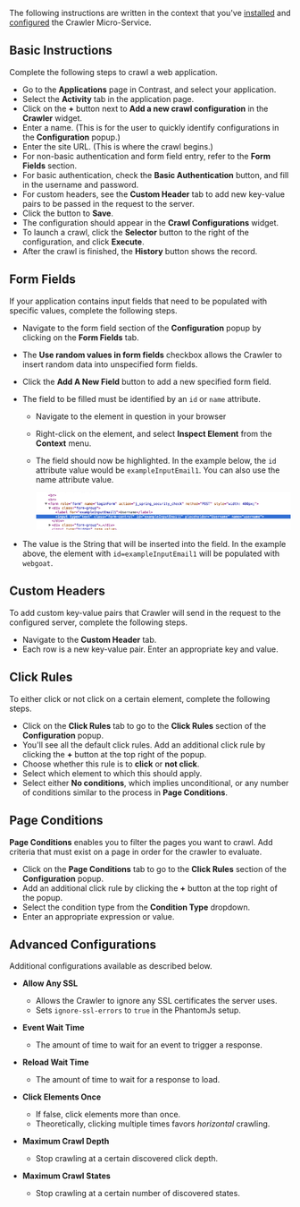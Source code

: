 <!--
title: "How To Crawl A Web Application"
description: "Instructions on crawling a web application"
tags: "user TeamServer application crawler crawling"
-->

The following instructions are written in the context that you've [installed](tools-crawler.html#crawler-install) and [configured](tools-crawler.html#crawler-config) the Crawler Micro-Service.

## Basic Instructions

Complete the following steps to crawl a web application.

* Go to the **Applications** page in Contrast, and select your application. 
* Select the **Activity** tab in the application page. 
* Click on the **+** button next to **Add a new crawl configuration** in the **Crawler** widget.
* Enter a name. (This is for the user to quickly identify configurations in the **Configuration** popup.)
* Enter the site URL. (This is where the crawl begins.)
* For non-basic authentication and form field entry, refer to the **Form Fields** section.
* For basic authentication, check the **Basic Authentication** button, and fill in the username and password.
* For custom headers, see the **Custom Header** tab to add new key-value pairs to be passed in the request to the server.
* Click the button to **Save**.
* The configuration should appear in the **Crawl Configurations** widget.
* To launch a crawl, click the **Selector** button to the right of the configuration, and click **Execute**.
* After the crawl is finished, the **History** button shows the record.

## Form Fields

If your application contains input fields that need to be populated with specific values, complete the following steps. 

* Navigate to the form field section of the **Configuration** popup by clicking on the **Form Fields** tab.
* The **Use random values in form fields** checkbox allows the Crawler to insert random data into unspecified form fields.
* Click the **Add A New Field** button to add a new specified form field.
* The field to be filled must be identified by an `id` or `name` attribute.
  * Navigate to the element in question in your browser
  * Right-click on the element, and select **Inspect Element** from the **Context** menu.
  * The field should now be highlighted. In the example below, the `id` attribute value would be `exampleInputEmail1`. You can also use the name attribute value.

    <a href="assets/images/KB3-g02.png" rel="lightbox" title="ID Attribute Value"><img class="thumbnail" src="assets/images/KB3-g02.png"/></a>

* The value is the String that will be inserted into the field. In the example above, the element with `id=exampleInputEmail1` will be populated with `webgoat`.

## Custom Headers

To add custom key-value pairs that Crawler will send in the request to the configured server, complete the following steps. 

* Navigate to the **Custom Header** tab.
* Each row is a new key-value pair. Enter an appropriate key and value.

## Click Rules

To either click or not click on a certain element, complete the following steps. 

* Click on the **Click Rules** tab to go to the **Click Rules** section of the **Configuration** popup. 
* You'll see all the default click rules. Add an additional click rule by clicking the **+** button at the top right of the popup. 
* Choose whether this rule is to **click** or **not click**.
* Select which element to which this should apply.
* Select either **No conditions**, which implies unconditional, or any number of conditions similar to the process in **Page Conditions**.

## Page Conditions

**Page Conditions** enables you to filter the pages you want to crawl. Add criteria that must exist on a page in order for the crawler to evaluate.

* Click on the **Page Conditions** tab to go to the **Click Rules** section of the **Configuration** popup.
* Add an additional click rule by clicking the **+** button at the top right of the popup.
* Select the condition type from the **Condition Type** dropdown.
* Enter an appropriate expression or value.

## Advanced Configurations

Additional configurations available as described below. 

* **Allow Any SSL**
   * Allows the Crawler to ignore any SSL certificates the server uses.
   * Sets `ignore-ssl-errors` to `true` in the PhantomJs setup.

* **Event Wait Time**
   * The amount of time to wait for an event to trigger a response.

* **Reload Wait Time**
   * The amount of time to wait for a response to load.

* **Click Elements Once**
   * If false, click elements more than once.
   * Theoretically, clicking multiple times favors *horizontal* crawling.

* **Maximum Crawl Depth**
   * Stop crawling at a certain discovered click depth.

* **Maximum Crawl States**
   * Stop crawling at a certain number of discovered states.


